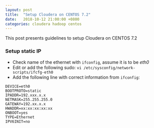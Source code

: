 ```yaml
---
layout: post
title:  "Setup Cloudera on CENTOS 7.2"
date:   2018-10-12 21:00:00 +0800
categories: cloudera hadoop centos
---
```

This post presents guidelines to setup Cloudera on CENTOS 7.2

### Setup static IP
* Check name of the ethernet with ```ifconfig```, assume it is to be _eth0_
* Edit or add the following sudo:
```vi /etc/sysconfig/network-scripts/ifcfg-eth0```
* Add the following line with correct information from ```ifconfig```:
```console
DEVICE=eth0
BOOTPROTO=static
IPADDR=192.xxx.x.x
NETMASK=255.255.255.0
GATEWAY=192.xx.x.x
HWADDR=xx:xx:xx:xx:xx
ONBOOT=yes
TYPE=Ethernet
IPV6INIT=no
```
